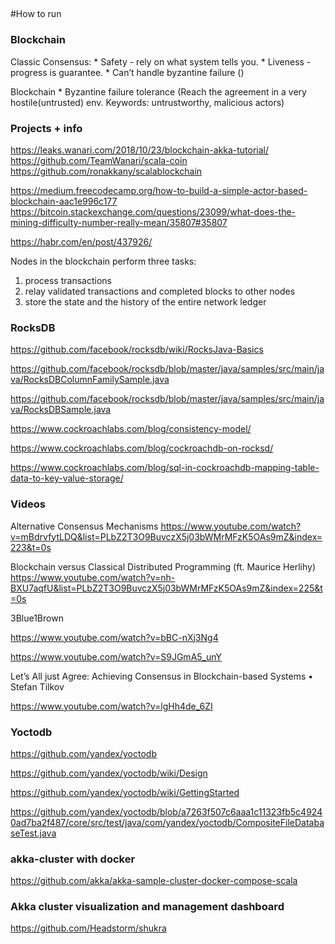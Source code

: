 ## 

#How to run

### Blockchain

Classic Consensus:
    * Safety - rely on what system tells you.
    * Liveness - progress is guarantee.
    * Can’t handle byzantine failure ()

Blockchain 
    * Byzantine failure tolerance (Reach the agreement in a very hostile(untrusted) env.  Keywords: untrustworthy, malicious actors)

### Projects + info

https://leaks.wanari.com/2018/10/23/blockchain-akka-tutorial/
https://github.com/TeamWanari/scala-coin
https://github.com/ronakkany/scalablockchain

https://medium.freecodecamp.org/how-to-build-a-simple-actor-based-blockchain-aac1e996c177
https://bitcoin.stackexchange.com/questions/23099/what-does-the-mining-difficulty-number-really-mean/35807#35807



https://habr.com/en/post/437926/

Nodes in the blockchain perform three tasks: 
1) process transactions
2) relay validated transactions and completed blocks to other nodes
3) store the state and the history of the entire network ledger
      

### RocksDB

https://github.com/facebook/rocksdb/wiki/RocksJava-Basics

https://github.com/facebook/rocksdb/blob/master/java/samples/src/main/java/RocksDBColumnFamilySample.java

https://github.com/facebook/rocksdb/blob/master/java/samples/src/main/java/RocksDBSample.java

https://www.cockroachlabs.com/blog/consistency-model/

https://www.cockroachlabs.com/blog/cockroachdb-on-rocksd/

https://www.cockroachlabs.com/blog/sql-in-cockroachdb-mapping-table-data-to-key-value-storage/


### Videos

Alternative Consensus Mechanisms
 https://www.youtube.com/watch?v=mBdrvfytLDQ&list=PLbZ2T3O9BuvczX5j03bWMrMFzK5OAs9mZ&index=223&t=0s

Blockchain versus Classical Distributed Programming (ft. Maurice Herlihy)
 https://www.youtube.com/watch?v=nh-BXU7aqfU&list=PLbZ2T3O9BuvczX5j03bWMrMFzK5OAs9mZ&index=225&t=0s


3Blue1Brown

https://www.youtube.com/watch?v=bBC-nXj3Ng4

https://www.youtube.com/watch?v=S9JGmA5_unY


Let’s All just Agree: Achieving Consensus in Blockchain-based Systems • Stefan Tilkov

https://www.youtube.com/watch?v=lgHh4de_6ZI


### Yoctodb

https://github.com/yandex/yoctodb

https://github.com/yandex/yoctodb/wiki/Design

https://github.com/yandex/yoctodb/wiki/GettingStarted

https://github.com/yandex/yoctodb/blob/a7263f507c6aaa1c11323fb5c49240ad7ba2f487/core/src/test/java/com/yandex/yoctodb/CompositeFileDatabaseTest.java
     


### akka-cluster with docker

https://github.com/akka/akka-sample-cluster-docker-compose-scala


### Akka cluster visualization and management dashboard

https://github.com/Headstorm/shukra